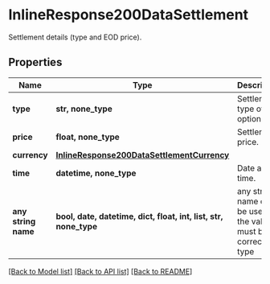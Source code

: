 # InlineResponse200DataSettlement

Settlement details (type and EOD price).

## Properties
Name | Type | Description | Notes
------------ | ------------- | ------------- | -------------
**type** | **str, none_type** | Settlement type of the option. | Value | Description | | --- | --- | | cash | Transfer of a cash amount. | | physical | Physical delivery of the underlying asset. |   | [optional] 
**price** | **float, none_type** | Settlement price. | [optional] 
**currency** | [**InlineResponse200DataSettlementCurrency**](InlineResponse200DataSettlementCurrency.md) |  | [optional] 
**time** | **datetime, none_type** | Date and time. | [optional] 
**any string name** | **bool, date, datetime, dict, float, int, list, str, none_type** | any string name can be used but the value must be the correct type | [optional]

[[Back to Model list]](../README.md#documentation-for-models) [[Back to API list]](../README.md#documentation-for-api-endpoints) [[Back to README]](../README.md)


